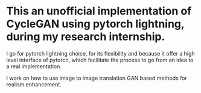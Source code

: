 # This an unofficial implementation of CycleGAN using pytorch lightning, during my research internship.

I go for pytorch lightning choice, for its flexibility and because it offer a high level interface of pytorch, which facilitate the process to go from an idea to a real implementation.

I work on how to use image to image translation GAN based methods for realism enhancement.